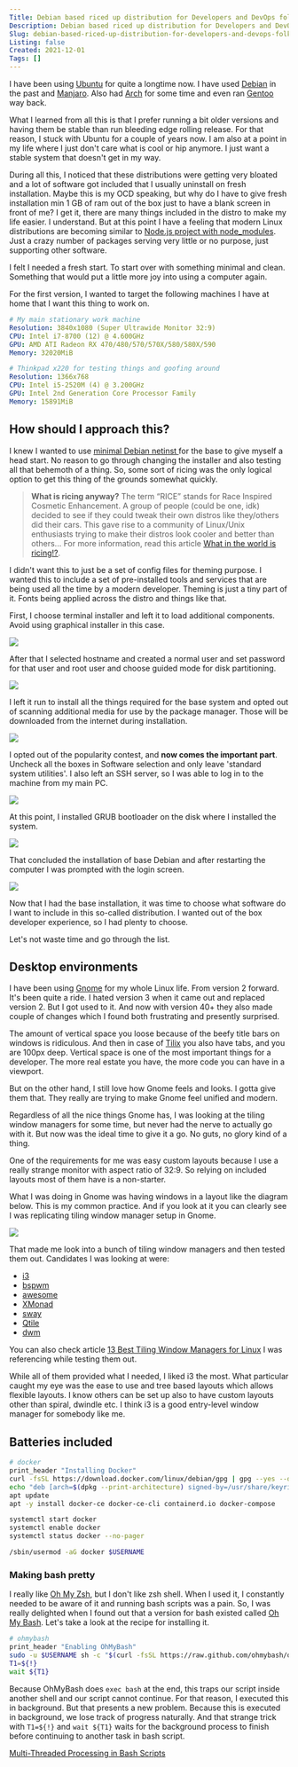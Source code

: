 ```yaml
---
Title: Debian based riced up distribution for Developers and DevOps folks
Description: Debian based riced up distribution for Developers and DevOps folks
Slug: debian-based-riced-up-distribution-for-developers-and-devops-folks
Listing: false
Created: 2021-12-01
Tags: []
---
```


I have been using [Ubuntu](https://ubuntu.com/) for quite a longtime now. I have used [Debian](https://www.debian.org/) in the past and [Manjaro](https://manjaro.org/). Also had [Arch](https://archlinux.org/) for some time and even ran [Gentoo](https://www.gentoo.org/) way back.

What I learned from all this is that I prefer running a bit older versions and having them be stable than run bleeding edge rolling release. For that reason, I stuck with Ubuntu for a couple of years now. I am also at a point in my life where I just don't care what is cool or hip anymore. I just want a stable system that doesn't get in my way.

During all this, I noticed that these distributions were getting very bloated and a lot of software got included that I usually uninstall on fresh installation. Maybe this is my OCD speaking, but why do I have to give fresh installation min 1 GB of ram out of the box just to have a blank screen in front of me? I get it, there are many things included in the distro to make my life easier. I understand. But at this point I have a feeling that modern Linux distributions are becoming similar to [Node.js project with node_modules](https://devhumor.com/content/uploads/images/August2017/node-modules.jpg). Just a crazy number of packages serving very little or no purpose, just supporting other software.

I felt I needed a fresh start. To start over with something minimal and clean. Something that would put a little more joy into using a computer again.

For the first version, I wanted to target the following machines I have at home that I want this thing to work on.

```yaml
# My main stationary work machine
Resolution: 3840x1080 (Super Ultrawide Monitor 32:9)
CPU: Intel i7-8700 (12) @ 4.600GHz
GPU: AMD ATI Radeon RX 470/480/570/570X/580/580X/590
Memory: 32020MiB
```

```yaml
# Thinkpad x220 for testing things and goofing around
Resolution: 1366x768
CPU: Intel i5-2520M (4) @ 3.200GHz
GPU: Intel 2nd Generation Core Processor Family
Memory: 15891MiB
```

## How should I approach this?

I knew I wanted to use [minimal Debian netinst ](https://www.debian.org/CD/netinst/) for the base to give myself a head start. No reason to go through changing the installer and also testing all that behemoth of a thing. So, some sort of ricing was the only logical option to get this thing of the grounds somewhat quickly.


> **What is ricing anyway?**
> The term “RICE” stands for Race Inspired Cosmetic Enhancement. A group of people (could be one, idk) decided to see if they could tweak their own distros like they/others did their cars. This gave rise to a community of Linux/Unix enthusiasts trying to make their distros look cooler and better than others... For more information, read this article [What in the world is ricing!?](https://pesos.github.io/2020/07/14/what-is-ricing.html).

I didn't want this to just be a set of config files for theming purpose. I wanted this to include a set of pre-installed tools and services that are being used all the time by a modern developer. Theming is just a tiny part of it. Fonts being applied across the distro and things like that.

First, I choose terminal installer and left it to load additional components. Avoid using graphical installer in this case.

![](/assets/dfd-rice/install-00.png)

After that I selected hostname and created a normal user and set password for that user and root user and choose guided mode for disk partitioning.

![](/assets/dfd-rice/install-01.png)

I left it run to install all the things required for the base system and opted out of scanning additional media for use by the package manager. Those will be downloaded from the internet during installation.

![](/assets/dfd-rice/install-02.png)


I opted out of the popularity contest, and **now comes the important part**. Uncheck all the boxes in Software selection and only leave 'standard system utilities'. I also left an SSH server, so I was able to log in to the machine from my main PC.

![](/assets/dfd-rice/install-03.png)

At this point, I installed GRUB bootloader on the disk where I installed the system.

![](/assets/dfd-rice/install-04.png)

That concluded the installation of base Debian and after restarting the computer I was prompted with the login screen.

![](/assets/dfd-rice/install-05.png)

Now that I had the base installation, it was time to choose what software do I want to include in this so-called distribution. I wanted out of the box developer experience, so I had plenty to choose.

Let's not waste time and go through the list.

## Desktop environments

I have been using [Gnome](https://www.gnome.org/) for my whole Linux life. From version 2 forward. It's been quite a ride. I hated version 3 when it came out and replaced version 2. But I got used to it. And now with version 40+ they also made couple of changes which I found both frustrating and presently surprised.

The amount of vertical space you loose because of the beefy title bars on windows is ridiculous. And then in case of [Tilix](https://gnunn1.github.io/tilix-web/) you also have tabs, and you are 100px deep. Vertical space is one of the most important things for a developer. The more real estate you have, the more code you can have in a viewport.

But on the other hand, I still love how Gnome feels and looks. I gotta give them that. They really are trying to make Gnome feel unified and modern.

Regardless of all the nice things Gnome has, I was looking at the tiling window managers for some time, but never had the nerve to actually go with it. But now was the ideal time to give it a go. No guts, no glory kind of a thing.

One of the requirements for me was easy custom layouts because I use a really strange monitor with aspect ratio of 32:9. So relying on included layouts most of them have is a non-starter.

What I was doing in Gnome was having windows in a layout like the diagram below. This is my common practice. And if you look at it you can clearly see I was replicating tiling window manager setup in Gnome.

![](/assets/dfd-rice/layout.png)


That made me look into a bunch of tiling window managers and then tested them out. Candidates I was looking at were:

- [i3](https://i3wm.org/)
- [bspwm](https://github.com/baskerville/bspwm)
- [awesome](https://awesomewm.org/index.html)
- [XMonad](https://xmonad.org/)
- [sway](https://swaywm.org/)
- [Qtile](http://www.qtile.org/)
- [dwm](https://dwm.suckless.org/)

You can also check article [13 Best Tiling Window Managers for Linux](https://www.tecmint.com/best-tiling-window-managers-for-linux/) I was referencing while testing them out.

While all of them provided what I needed, I liked i3 the most. What particular caught my eye was the ease to use and tree based layouts which allows flexible layouts. I know others can be set up also to have custom layouts other than  spiral, dwindle etc. I think i3 is a good entry-level window manager for somebody like me.


## Batteries included


```sh
# docker
print_header "Installing Docker"
curl -fsSL https://download.docker.com/linux/debian/gpg | gpg --yes --dearmor -o /usr/share/keyrings/docker-archive-keyring.gpg
echo "deb [arch=$(dpkg --print-architecture) signed-by=/usr/share/keyrings/docker-archive-keyring.gpg] https://download.docker.com/linux/debian $(lsb_release -cs) stable" | tee /etc/apt/sources.list.d/docker.list > /dev/null
apt update
apt -y install docker-ce docker-ce-cli containerd.io docker-compose

systemctl start docker
systemctl enable docker
systemctl status docker --no-pager

/sbin/usermod -aG docker $USERNAME
```

### Making bash pretty

I really like [Oh My Zsh](https://ohmyz.sh/), but I don't like zsh shell. When I used it, I constantly needed to be aware of it and running bash scripts was a pain. So, I was really delighted when I found out that a version for bash existed called [Oh My Bash](https://ohmybash.nntoan.com/). Let's take a look at the recipe for installing it.

```sh
# ohmybash
print_header "Enabling OhMyBash"
sudo -u $USERNAME sh -c "$(curl -fsSL https://raw.github.com/ohmybash/oh-my-bash/master/tools/install.sh)" &
T1=${!}
wait ${T1}
```

Because OhMyBash does `exec bash` at the end, this traps our script inside another shell and our script cannot continue.  For that reason, I executed this in background. But that presents a new problem. Because this is executed in background, we lose track of progress naturally. And that strange trick with `T1=${!}` and `wait ${T1}` waits for the background process to finish before continuing to another task in bash script.

[Multi-Threaded Processing in Bash Scripts](https://www.cloudsavvyit.com/12277/how-to-use-multi-threaded-processing-in-bash-scripts/)




